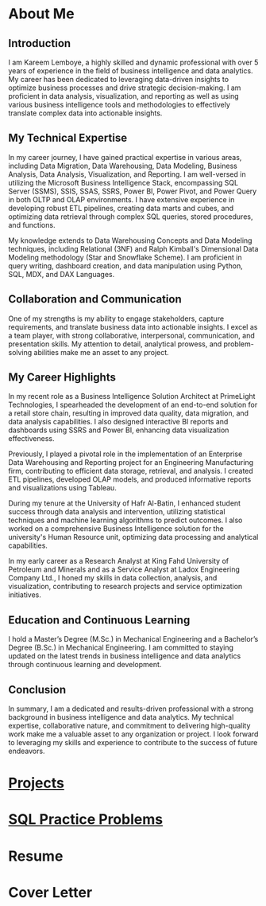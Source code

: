 # About Me
## Introduction

I am Kareem Lemboye, a highly skilled and dynamic professional with over 5 years of experience in the field of business intelligence and data analytics. My career has been dedicated to leveraging data-driven insights to optimize business processes and drive strategic decision-making. I am proficient in data analysis, visualization, and reporting as well as using various business intelligence tools and methodologies to effectively translate complex data into actionable insights.

## My Technical Expertise

In my career journey, I have gained practical expertise in various areas, including Data Migration, Data Warehousing, Data Modeling, Business Analysis, Data Analysis, Visualization, and Reporting. I am well-versed in utilizing the Microsoft Business Intelligence Stack, encompassing SQL Server (SSMS), SSIS, SSAS, SSRS, Power BI, Power Pivot, and Power Query in both OLTP and OLAP environments. I have extensive experience in developing robust ETL pipelines, creating data marts and cubes, and optimizing data retrieval through complex SQL queries, stored procedures, and functions.

My knowledge extends to Data Warehousing Concepts and Data Modeling techniques, including Relational (3NF) and Ralph Kimball's Dimensional Data Modeling methodology (Star and Snowflake Scheme). I am proficient in query writing, dashboard creation, and data manipulation using Python, SQL, MDX, and DAX Languages.

## Collaboration and Communication

One of my strengths is my ability to engage stakeholders, capture requirements, and translate business data into actionable insights. I excel as a team player, with strong collaborative, interpersonal, communication, and presentation skills. My attention to detail, analytical prowess, and problem-solving abilities make me an asset to any project.

## My Career Highlights

In my recent role as a Business Intelligence Solution Architect at PrimeLight Technologies, I spearheaded the development of an end-to-end solution for a retail store chain, resulting in improved data quality, data migration, and data analysis capabilities. I also designed interactive BI reports and dashboards using SSRS and Power BI, enhancing data visualization effectiveness.

Previously, I played a pivotal role in the implementation of an Enterprise Data Warehousing and Reporting project for an Engineering Manufacturing firm, contributing to efficient data storage, retrieval, and analysis. I created ETL pipelines, developed OLAP models, and produced informative reports and visualizations using Tableau.

During my tenure at the University of Hafr Al-Batin, I enhanced student success through data analysis and intervention, utilizing statistical techniques and machine learning algorithms to predict outcomes. I also worked on a comprehensive Business Intelligence solution for the university's Human Resource unit, optimizing data processing and analytical capabilities.

In my early career as a Research Analyst at King Fahd University of Petroleum and Minerals and as a Service Analyst at Ladox Engineering Company Ltd., I honed my skills in data collection, analysis, and visualization, contributing to research projects and service optimization initiatives.

## Education and Continuous Learning

I hold a Master’s Degree (M.Sc.) in Mechanical Engineering and a Bachelor’s Degree (B.Sc.) in Mechanical Engineering. I am committed to staying updated on the latest trends in business intelligence and data analytics through continuous learning and development.

## Conclusion

In summary, I am a dedicated and results-driven professional with a strong background in business intelligence and data analytics. My technical expertise, collaborative nature, and commitment to delivering high-quality work make me a valuable asset to any organization or project. I look forward to leveraging my skills and experience to contribute to the success of future endeavors.

# [Projects](https://github.com/KLemboye/Projects/blob/5c8c576c22e67dfecaf215aa241877e160fb67e4/README.md)
# [SQL Practice Problems](https://github.com/KLemboye/SQL-Practice-Problems/blob/f5e349bd10616d92a4654ba27eaf540d1b2042fa/README.md)
# Resume
# Cover Letter
